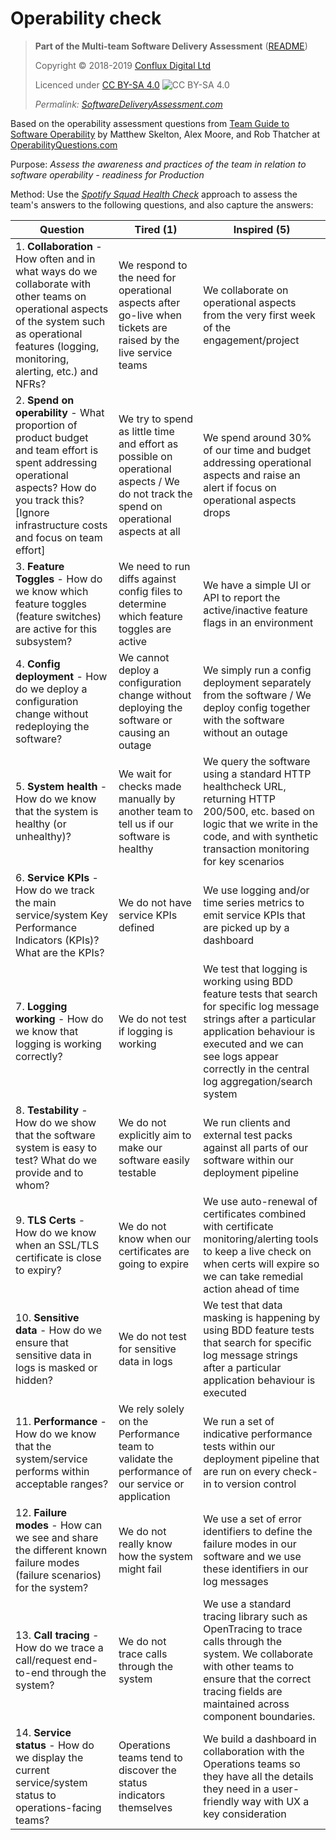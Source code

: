 # Operability check

> **Part of the Multi-team Software Delivery Assessment** ([README](README.md))
> 
> Copyright © 2018-2019 [Conflux Digital Ltd](https://confluxdigital.net/)
> 
> Licenced under [CC BY-SA 4.0](https://creativecommons.org/licenses/by-sa/4.0/) ![CC BY-SA 4.0](https://licensebuttons.net/l/by-sa/3.0/88x31.png)
>
> _Permalink: [SoftwareDeliveryAssessment.com](http://SoftwareDeliveryAssessment.com/)_ 

Based on the operability assessment questions from [Team Guide to Software Operability](http://operabilitybook.com/) by Matthew Skelton, Alex Moore, and Rob Thatcher at [OperabilityQuestions.com](http://operabilityquestions.com/)

Purpose: *Assess the awareness and practices of the team in relation to software operability - readiness for Production*

Method: Use the [*Spotify Squad Health Check*](https://labs.spotify.com/2014/09/16/squad-health-check-model/) approach to assess the team's answers to the following questions, and also capture the answers:

| **Question**                                                                                                                                                                                              | **Tired (1)**                                                                                                                          | **Inspired (5)**                                                                                                                                                                                                                            |
| --------------------------------------------------------------------------------------------------------------------------------------------------------------------------------------------------------- | -------------------------------------------------------------------------------------------------------------------------------------- | ------------------------------------------------------------------------------------------------------------------------------------------------------------------------------------------------------------------------------------------- |
| 1\. **Collaboration** - How often and in what ways do we collaborate with other teams on operational aspects of the system such as operational features (logging, monitoring, alerting, etc.) and NFRs?   | We respond to the need for operational aspects after go-live when tickets are raised by the live service teams                         | We collaborate on operational aspects from the very first week of the engagement/project                                                                                                                                                    |
| 2\. **Spend on operability** - What proportion of product budget and team effort is spent addressing operational aspects? How do you track this? \[Ignore infrastructure costs and focus on team effort\] | We try to spend as little time and effort as possible on operational aspects / We do not track the spend on operational aspects at all | We spend around 30% of our time and budget addressing operational aspects and raise an alert if focus on operational aspects drops                                                                                                                                                                  |
| 3\. **Feature Toggles** - How do we know which feature toggles (feature switches) are active for this subsystem?                                                                                          | We need to run diffs against config files to determine which feature toggles are active                                                | We have a simple UI or API to report the active/inactive feature flags in an environment                                                                                                                                                    |
| 4\. **Config deployment** - How do we deploy a configuration change without redeploying the software?                                                                                                     | We cannot deploy a configuration change without deploying the software or causing an outage                                            | We simply run a config deployment separately from the software / We deploy config together with the software without an outage                                                                                                              |
| 5\. **System health** - How do we know that the system is healthy (or unhealthy)?                                                                                                                         | We wait for checks made manually by another team to tell us if our software is healthy                                                 | We query the software using a standard HTTP healthcheck URL, returning HTTP 200/500, etc. based on logic that we write in the code, and with synthetic transaction monitoring for key scenarios                                             |
| 6\. **Service KPIs** - How do we track the main service/system Key Performance Indicators (KPIs)? What are the KPIs?                                                                                      | We do not have service KPIs defined                                                                                                    | We use logging and/or time series metrics to emit service KPIs that are picked up by a dashboard                                                                                                                                            |
| 7\. **Logging working** - How do we know that logging is working correctly?                                                                                                                               | We do not test if logging is working                                                                                                   | We test that logging is working using BDD feature tests that search for specific log message strings after a particular application behaviour is executed and we can see logs appear correctly in the central log aggregation/search system |
| 8\. **Testability** - How do we show that the software system is easy to test? What do we provide and to whom?                                                                                            | We do not explicitly aim to make our software easily testable                                                                          | We run clients and external test packs against all parts of our software within our deployment pipeline                                                                                                                                     |
| 9\. **TLS Certs** - How do we know when an SSL/TLS certificate is close to expiry?                                                                                                                        | We do not know when our certificates are going to expire                                                                               | We use auto-renewal of certificates combined with certificate monitoring/alerting tools to keep a live check on when certs will expire so we can take remedial action ahead of time                                                         |
| 10\. **Sensitive data** - How do we ensure that sensitive data in logs is masked or hidden?                                                                                                               | We do not test for sensitive data in logs                                                                                              | We test that data masking is happening by using BDD feature tests that search for specific log message strings after a particular application behaviour is executed                                                                         |
| 11\. **Performance** - How do we know that the system/service performs within acceptable ranges?                                                                                                          | We rely solely on the Performance team to validate the performance of our service or application                                       | We run a set of indicative performance tests within our deployment pipeline that are run on every check-in to version control                                                                                                               |
| 12\. **Failure modes** - How can we see and share the different known failure modes (failure scenarios) for the system?                                                                                   | We do not really know how the system might fail                                                                                        | We use a set of error identifiers to define the failure modes in our software and we use these identifiers in our log messages                                                                                                              |
| 13\. **Call tracing** - How do we trace a call/request end-to-end through the system?                                                                                                                     | We do not trace calls through the system                                                                                               | We use a standard tracing library such as OpenTracing to trace calls through the system. We collaborate with other teams to ensure that the correct tracing fields are maintained across component boundaries.                              |
| 14\. **Service status** - How do we display the current service/system status to operations-facing teams?                                                                                                 | Operations teams tend to discover the status indicators themselves                                                                     | We build a dashboard in collaboration with the Operations teams so they have all the details they need in a user-friendly way with UX a key consideration                                                                                   |
